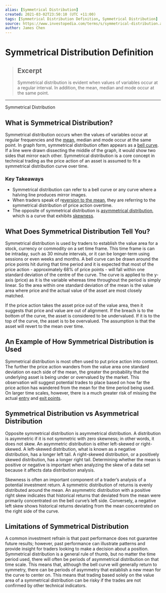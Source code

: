 ```yaml
---
alias: [Symmetrical Distribution]
created: 2021-03-02T23:50:10 (UTC +11:00)
tags: [Symmetrical Distribution Definition, Symmetrical Distribution]
source: https://www.investopedia.com/terms/s/symmetrical-distribution.asp
author: James Chen
---
```


# Symmetrical Distribution Definition

> ## Excerpt
> Symmetrical distribution is evident when values of variables occur at a regular interval. In addition, the mean, median and mode occur at the same point.

---

Symmetrical Distribution
## What is Symmetrical Distribution?

Symmetrical distribution occurs when the values of variables occur at regular frequencies and the [mean](https://www.investopedia.com/terms/m/mean.asp), median and mode occur at the same point. In graph form, symmetrical distribution often appears as a [bell curve](https://www.investopedia.com/terms/b/bell-curve.asp). If a line were drawn dissecting the middle of the graph, it would show two sides that mirror each other. Symmetrical distribution is a core concept in technical trading as the price action of an asset is assumed to fit a symmetrical distribution curve over time.

### Key Takeaways

-   Symmetrical distribution can refer to a bell curve or any curve where a halving line produces mirror images.
-   When traders speak of r[eversion to the mean](https://www.investopedia.com/terms/m/meanreversion.asp), they are referring to the symmetrical distribution of price action overtime.
-   The opposite of symmetrical distribution is [asymmetrical distribution](https://www.investopedia.com/terms/a/asymmetrical-distribution.asp), which is a curve that exhibits [skewness](https://www.investopedia.com/terms/s/skewness.asp).

## What Does Symmetrical Distribution Tell You?

Symmetrical distribution is used by traders to establish the value area for a stock, currency or commodity on a set time frame. This time frame is can be intraday, such as 30 minute intervals, or it can be longer-term using sessions or even weeks and months. A bell curve can be drawn around the price points hit during that time period and it is expected that most of the price action - approximately 68% of price points - will fall within one standard deviation of the centre of the curve. The curve is applied to the y-axis (price) as it is the variable whereas time throughout the period is simply linear. So the area within one standard deviation of the mean is the value area where price and the actual value of the asset are most closely matched.

If the price action takes the asset price out of the value area, then it suggests that price and value are out of alignment. If the breach is to the bottom of the curve, the asset is considered to be undervalued. If it is to the top of the curve, the asset is to be overvalued. The assumption is that the asset will revert to the mean over time.

## An Example of How Symmetrical Distribution is Used

Symmetrical distribution is most often used to put price action into context. The further the price action wanders from the value area one standard deviation on each side of the mean, the greater the probability that the underlying asset is being under or overvalued by the market. This observation will suggest potential trades to place based on how far the price action has wandered from the mean for the time period being used. On larger time scales, however, there is a much greater risk of missing the actual [entry](https://www.investopedia.com/terms/e/entry-point.asp) and [exit points](https://www.investopedia.com/terms/e/exit-point.asp).

## Symmetrical Distribution vs Asymmetrical Distribution

Opposite symmetrical distribution is asymmetrical distribution. A distribution is asymmetric if it is not symmetric with zero skewness; in other words, it does not skew. An asymmetric distribution is either left-skewed or right-skewed. A left-skewed distribution, what is known as a negative distribution, has a longer left tail. A right-skewed distribution, or a positively skewed distribution, has a longer right tail. Determining whether the mean is positive or negative is important when analyzing the skew of a data set because it affects data distribution analysis.

Skewness is often an important component of a trader’s analysis of a potential investment return. A symmetric distribution of returns is evenly distributed around the mean. An asymmetric distribution with a positive right skew indicates that historical returns that deviated from the mean were primarily concentrated on the bell curve’s left side. Conversely, a negative left skew shows historical returns deviating from the mean concentrated on the right side of the curve. 

## Limitations of Symmetrical Distribution

A common investment refrain is that past performance does not guarantee future results; however, past performance can illustrate patterns and provide insight for traders looking to make a decision about a position. Symmetrical distribution is a general rule of thumb, but no matter the time period used, there will often be periods of asymmetrical distribution on that time scale. This means that, although the bell curve will generally return to symmetry, there can be periods of asymmetry that establish a new mean for the curve to center on. This means that trading based solely on the value area of a symmetrical distribution can be risky if the trades are not confirmed by other technical indicators.
